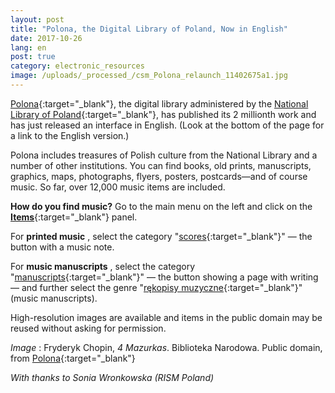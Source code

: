 ```yaml
---
layout: post
title: "Polona, the Digital Library of Poland, Now in English"
date: 2017-10-26
lang: en
post: true
category: electronic_resources
image: /uploads/_processed_/csm_Polona_relaunch_11402675a1.jpg
---
```



[Polona](https://polona.pl/){:target="_blank"}, the digital library administered by the [National Library of Poland](http://bn.org.pl/en/){:target="_blank"}, has published its 2 millionth work and has just released an interface in English. (Look at the bottom of the page for a link to the English version.)

Polona includes treasures of Polish culture from the National Library and a number of other institutions. You can find books, old prints, manuscripts, graphics, maps, photographs, flyers, posters, postcards—and of course music. So far, over 12,000 music items are included.

**How do you find music?**
Go to the main menu on the left and click on the [**Items**](https://polona.pl/items/?filters=public:1){:target="_blank"} panel.

For **printed music** , select the category "[scores](https://polona.pl/items/?filters=category:scores,public:1,hasTextContent:0){:target="_blank"}" — the button with a music note.

For **music manuscripts** , select the category "[manuscripts](https://polona.pl/items/?filters=category:manuscripts,public:1,hasTextContent:0){:target="_blank"}" — the button showing a page with writing — and further select the genre "[rękopisy muzyczne](https://polona.pl/items/?filters=category:manuscripts,metatype:r%C4%99kopisy_muzyczne,public:1,hasTextContent:0){:target="_blank"}" (music manuscripts).

High-resolution images are available and items in the public domain may be reused without asking for permission.


_Image_ : Fryderyk Chopin, _4 Mazurkas_. Biblioteka Narodowa. Public domain, from [Polona](https://polona.pl/item/4-mazurkas-pour-le-piano-dediees-a-mlle-rose-mostowska-op-33,MTEyNDgwNA/){:target="_blank"}

_With thanks to Sonia Wronkowska (RISM Poland)_



<script type="text/javascript">var switchTo5x=true;</script><script type="text/javascript" src="http://w.sharethis.com/button/buttons.js"></script><script type="text/javascript">stLight.options({publisher: "9b601438-1ce1-49d8-bfd7-9cff5df54c17", doNotHash: false, doNotCopy: false, hashAddressBar: false});</script>